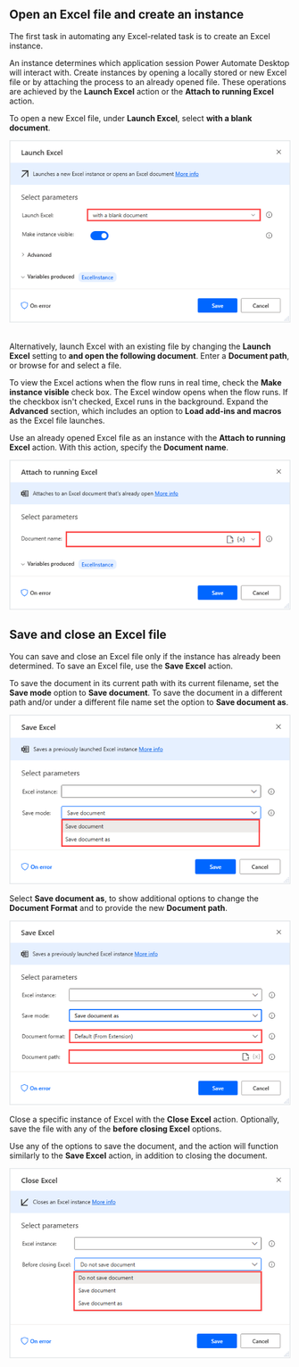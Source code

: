 ## Open an Excel file and create an instance

The first task in automating any Excel-related task is to create an Excel instance. 

An instance determines which application session Power Automate Desktop will interact with. Create instances by opening a locally stored or new Excel file or by attaching the process to an already opened file. These operations are achieved by the **Launch Excel** action or the **Attach to running Excel** action.

To open a new Excel file, under **Launch Excel**, select **with a blank document**.
 

![launch excel action properties](..\media\launch-excel-action-properties.png)
 

Alternatively, launch Excel with an existing file by changing the **Launch Excel** setting to **and open the following document**. Enter a **Document path**, or browse for and select a file.

<!--
![launch excel action properties continued](..\media\launch-excel-action-properties-continued.png)
-->

To view the Excel actions when the flow runs in real time, check the **Make instance visible** check box. The Excel window opens when the flow runs. If the checkbox isn't checked, Excel runs in the background. Expand the **Advanced** section, which includes an option to **Load add-ins and macros** as the Excel file launches.
 

<!--
![launch excel properties advanced section](..\media\launch-excel-properties-advanced-section.png)
-->

Use an already opened Excel file as an instance with the **Attach to running Excel** action. With this action, specify the **Document name**.
 

![attach to running excel action properties](..\media\attach-to-running-excel-action-properties.png)


## Save and close an Excel file

You can save and close an Excel file only if the instance has already been determined. To save an Excel file,  use the **Save Excel** action. 

To save the document in its current path with its current filename, set the **Save mode** option to **Save document**. To save the document in a different path and/or under a different file name set the option to **Save document as**.
 

![save excel action properties](..\media\save-excel-action-properties.png)


Select **Save document as**, to show additional options to change the **Document Format** and to provide the new **Document path**.
  

![save excel action properties continued](..\media\save-excel-action-properties-continued.png)


Close a specific instance of Excel with the **Close Excel** action. Optionally, save the file with any of the **before closing Excel** options.

Use any of the options to save the document, and the action will function similarly to the **Save Excel** action, in addition to closing the document.
  

![close excel action properties](..\media\close-excel-action-properties.png)
